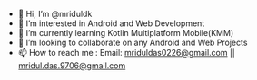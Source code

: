 - 👋 Hi, I’m @mriduldk
- 👀 I’m interested in Android and Web Development
- 🌱 I’m currently learning Kotlin Multiplatform Mobile(KMM)
- 💞️ I’m looking to collaborate on any Android and Web Projects
- 📫 How to reach me : Email: mriduldas0226@gmail.com || mridul.das.9706@gmail.com

<!---
mriduldk/mriduldk is a ✨ special ✨ repository because its `README.md` (this file) appears on your GitHub profile.
You can click the Preview link to take a look at your changes.
--->
